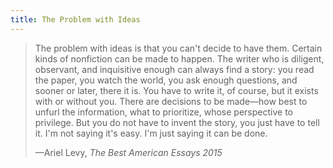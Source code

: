 ```yaml
---
title: The Problem with Ideas
---
```


<blockquote>
  <p>The problem with ideas is that you can't decide to have them. Certain kinds of nonfiction can be made to happen. The writer who is diligent, observant, and inquisitive enough can always find a story: you read the paper, you watch the world, you ask enough questions, and sooner or later, there it is. You have to write it, of course, but it exists with or without you. There are decisions to be made—how best to unfurl the information, what to prioritize, whose perspective to privilege. But you do not have to invent the story, you just have to tell it. I'm not saying it's easy. I'm just saying it can be done.</p>
  <p class="cite">—Ariel Levy, <em>The Best American Essays 2015</em></p>
</blockquote>
